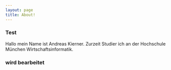 ```yaml
---
layout: page
title: About!
---
```

### Test
Hallo mein Name ist Andreas Kierner. Zurzeit Studier ich an der Hochschule München Wirtschaftsinformatik. 

### wird bearbeitet